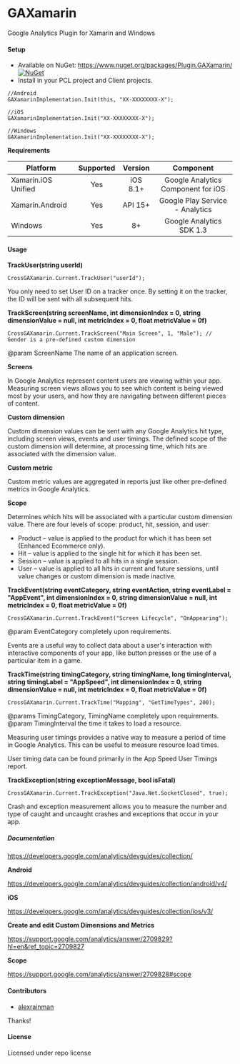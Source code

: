 # GAXamarin

Google Analytics Plugin for Xamarin and Windows

#### Setup
* Available on NuGet: https://www.nuget.org/packages/Plugin.GAXamarin/ [![NuGet](https://img.shields.io/nuget/v/Plugin.GAXamarin.svg?label=NuGet)](https://www.nuget.org/packages/Plugin.GAXamarin/)
* Install in your PCL project and Client projects.

```
//Android
GAXamarinImplementation.Init(this, "XX-XXXXXXXX-X");

//iOS
GAXamarinImplementation.Init("XX-XXXXXXXX-X");

//Windows
GAXamarinImplementation.Init("XX-XXXXXXXX-X");
```

**Requirements**

|Platform|Supported|Version|Component|
| ------------------- | :-----------: | :-----------: | :------------------: |
|Xamarin.iOS Unified|Yes|iOS 8.1+|Google Analytics Component for iOS|
|Xamarin.Android|Yes|API 15+|Google Play Service - Analytics|
|Windows|Yes|8+|Google Analytics SDK 1.3|

#### Usage

**TrackUser(string userId)**

```
CrossGAXamarin.Current.TrackUser("userId");
```

You only need to set User ID on a tracker once. By setting it on the tracker, the ID will be sent with all subsequent hits.

**TrackScreen(string screenName, int dimensionIndex = 0, string dimensionValue = null, int metricIndex = 0, float metricValue = 0f)**

```
CrossGAXamarin.Current.TrackScreen("Main Screen", 1, "Male"); // Gender is a pre-defined custom dimension
```

@param ScreenName The name of an application screen.
            
**Screens** 

In Google Analytics represent content users are viewing within your app. Measuring screen views allows you to see which content is being viewed most by your users, and how they are navigating between different pieces of content.

**Custom dimension** 

Custom dimension values can be sent with any Google Analytics hit type, including screen views, events and user timings. The defined scope of the custom dimension will determine, at processing time, which hits are associated with the dimension value.

**Custom metric** 

Custom metric values are aggregated in reports just like other pre-defined metrics in Google Analytics.

**Scope** 

Determines which hits will be associated with a particular custom dimension value. There are four levels of scope: product, hit, session, and user:

* Product – value is applied to the product for which it has been set (Enhanced Ecommerce only).
* Hit – value is applied to the single hit for which it has been set.
* Session – value is applied to all hits in a single session.
* User – value is applied to all hits in current and future sessions, until value changes or custom dimension is made inactive.

**TrackEvent(string eventCategory, string eventAction, string eventLabel = "AppEvent", int dimensionIndex = 0, string dimensionValue = null, int metricIndex = 0, float metricValue = 0f)**

```
CrossGAXamarin.Current.TrackEvent("Screen Lifecycle", "OnAppearing");
```

@param EventCategory completely upon requirements.

Events are a useful way to collect data about a user's interaction with interactive components of your app, like button presses or the use of a particular item in a game.

**TrackTime(string timingCategory, string timingName, long timingInterval, string timingLabel = "AppSpeed", int dimensionIndex = 0, string dimensionValue = null, int metricIndex = 0, float metricValue = 0f)**

```
CrossGAXamarin.Current.TrackTime("Mapping", "GetTimeTypes", 200);
```

@params TimingCategory, TimingName completely upon requirements.
@param TimingInterval the time it takes to load a resource.

Measuring user timings provides a native way to measure a period of time in Google Analytics. This can be useful to measure resource load times.

User timing data can be found primarily in the App Speed User Timings report.

**TrackException(string exceptionMessage, bool isFatal)**

```
CrossGAXamarin.Current.TrackException("Java.Net.SocketClosed", true);
```

Crash and exception measurement allows you to measure the number and type of caught and uncaught crashes and exceptions that occur in your app.

##### Documentation

https://developers.google.com/analytics/devguides/collection/

**Android**

https://developers.google.com/analytics/devguides/collection/android/v4/

**iOS**

https://developers.google.com/analytics/devguides/collection/ios/v3/

**Create and edit Custom Dimensions and Metrics**

https://support.google.com/analytics/answer/2709829?hl=en&ref_topic=2709827

**Scope**

https://support.google.com/analytics/answer/2709828#scope

#### Contributors
* [alexrainman](https://github.com/alexrainman)

Thanks!

#### License
Licensed under repo license
